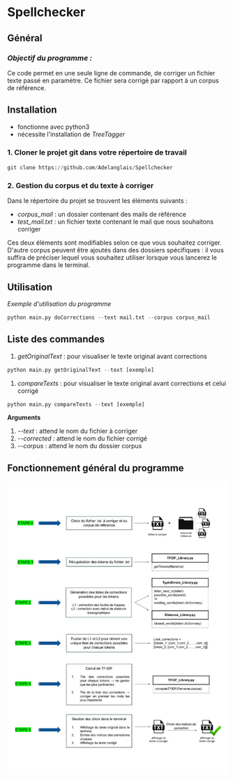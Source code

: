 # Spellchecker

## Général

### *Objectif du programme :*
Ce code permet en une seule ligne de commande, de corriger un fichier texte passé en paramètre. Ce fichier sera corrigé par rapport à un corpus de référence.

## Installation

* fonctionne avec python3
* nécessite l'installation de *TreeTagger*

### **1. Cloner le projet git dans votre répertoire de travail**

```python
git clone https://github.com/Adelanglais/Spellchecker
```

### **2. Gestion du corpus et du texte à corriger**
Dans le répertoire du projet se trouvent les éléments suivants :  

* *corpus_mail* : un dossier contenant des mails de référence
* *test_mail.txt* : un fichier texte contenant le mail que nous souhaitons corriger

Ces deux éléments sont modifiables selon ce que vous souhaitez corriger. D'autre corpus peuvent être ajoutés dans des dossiers spécifiques : il vous suffira de préciser lequel vous souhaitez utiliser lorsque vous lancerez le programme dans le terminal. 

## Utilisation

*Exemple d'utilisation du programme*

```python
python main.py doCorrections --text mail.txt --corpus corpus_mail
```

## Liste des commandes 

1. *getOriginalText* : pour visualiser le texte original avant corrections

```python
python main.py getOriginalText --text [exemple]
```

1. *compareTexts* : pour visualiser le texte original avant corrections et celui corrigé

```python
python main.py compareTexts --text [exemple]
```

**Arguments**

1. *--text* : attend le nom du fichier à corriger
2. *--corrected* : attend le nom du fichier corrigé
3. *--corpus* : attend le nom du dossier corpus

## Fonctionnement général du programme 
<img src="https://github.com/Adelanglais/Spellchecker/blob/main/diagPGM.jpg"/>
